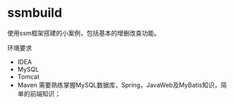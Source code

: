 # ssmbuild
使用ssm框架搭建的小案例，包括基本的增删改查功能。

环境要求
* IDEA
* MySQL
* Tomcat
* Maven
需要熟练掌握MySQL数据库，Spring，JavaWeb及MyBatis知识，简单的前端知识；

